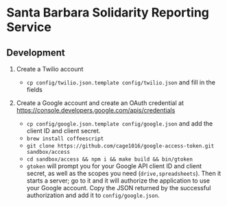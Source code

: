 # Santa Barbara Solidarity Reporting Service

## Development

1. Create a Twilio account
   - `cp config/twilio.json.template config/twilio.json` and fill in
     the fields

2. Create a Google account and create an OAuth credential at
   <https://console.developers.google.com/apis/credentials>
   - `cp config/google.json.template config/google.json` and add the
     client ID and client secret.
   - `brew install coffeescript`
   - `git clone https://github.com/cage1016/google-access-token.git sandbox/access`
   - `cd sandbox/access && npm i && make build && bin/gtoken`
   - `gtoken` will prompt you for your Google API client ID and client
     secret, as well as the scopes you need (`drive,spreadsheets`).
     Then it starts a server; go to it and it will authorize the
     application to use your Google account.  Copy the JSON returned
     by the successful authorization and add it to `config/google.json`.
